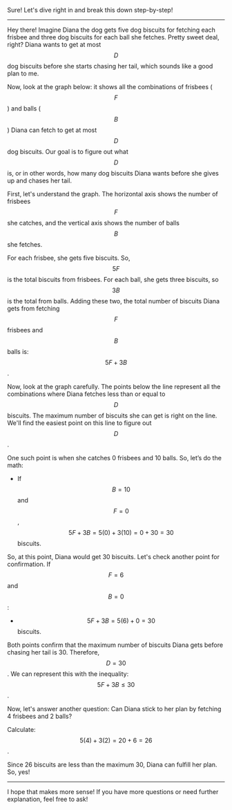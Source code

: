 Sure! Let's dive right in and break this down step-by-step!

---

Hey there! Imagine Diana the dog gets five dog biscuits for fetching each frisbee and three dog biscuits for each ball she fetches. Pretty sweet deal, right? Diana wants to get at most $$D$$ dog biscuits before she starts chasing her tail, which sounds like a good plan to me.

Now, look at the graph below: it shows all the combinations of frisbees ($$F$$) and balls ($$B$$) Diana can fetch to get at most $$D$$ dog biscuits. Our goal is to figure out what $$D$$ is, or in other words, how many dog biscuits Diana wants before she gives up and chases her tail.

First, let's understand the graph. The horizontal axis shows the number of frisbees $$F$$ she catches, and the vertical axis shows the number of balls $$B$$ she fetches. 

For each frisbee, she gets five biscuits. So, $$5F$$ is the total biscuits from frisbees. For each ball, she gets three biscuits, so $$3B$$ is the total from balls. Adding these two, the total number of biscuits Diana gets from fetching $$F$$ frisbees and $$B$$ balls is:
$$5F + 3B$$.

Now, look at the graph carefully. The points below the line represent all the combinations where Diana fetches less than or equal to $$D$$ biscuits. The maximum number of biscuits she can get is right on the line. We'll find the easiest point on this line to figure out $$D$$.

One such point is when she catches 0 frisbees and 10 balls. So, let’s do the math:
- If $$B = 10$$ and $$F = 0$$,
  $$5F + 3B = 5(0) + 3(10) = 0 + 30 = 30$$ biscuits.

So, at this point, Diana would get 30 biscuits. Let's check another point for confirmation. If $$F = 6$$ and $$B = 0$$:
- $$5F + 3B = 5(6) + 0 = 30$$ biscuits.

Both points confirm that the maximum number of biscuits Diana gets before chasing her tail is 30. Therefore, $$D = 30$$. We can represent this with the inequality:
$$5F + 3B \leq 30$$.

Now, let's answer another question: Can Diana stick to her plan by fetching 4 frisbees and 2 balls? 

Calculate:
$$5(4) + 3(2) = 20 + 6 = 26$$.

Since 26 biscuits are less than the maximum 30, Diana can fulfill her plan. So, yes!

---

I hope that makes more sense! If you have more questions or need further explanation, feel free to ask!